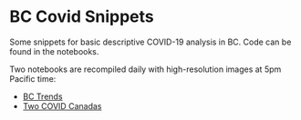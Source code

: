 # BC Covid Snippets

Some snippets for basic descriptive COVID-19 analysis in BC. Code can be found in the notebooks.

Two notebooks are recompiled daily with high-resolution images at 5pm Pacific time:

* [BC Trends](https://github.com/mountainMath/BCCovidSnippets/blob/main/bc_covid_trends.md)
* [Two COVID Canadas](https://github.com/mountainMath/BCCovidSnippets/blob/main/two_covid_canadas.md)
